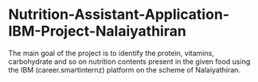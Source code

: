 # Nutrition-Assistant-Application-IBM-Project-Nalaiyathiran
The main goal of the project is to identify the protein, vitamins, carbohydrate and so on nutrition contents present in the given food using the IBM (career.smartinternz) platform on the scheme of Nalaiyathiran.
